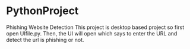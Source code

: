 # PythonProject
Phishing Website Detection 
This project is desktop based project so first open UIfile.py. Then, the UI will open which says to enter the URL and detect the url is phishing or not.
